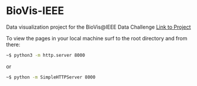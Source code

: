 # BioVis-IEEE
Data visualization project for the BioVis@IEEE Data Challenge
[Link to Project](https://lucas-t-reis.github.io/BioVis-IEEE-2020/)


To view the pages in your local machine surf to the root directory and from there:
```bash
~$ python3 -m http.server 8000
```
or

```bash
~$ python -m SimpleHTTPServer 8000
```
